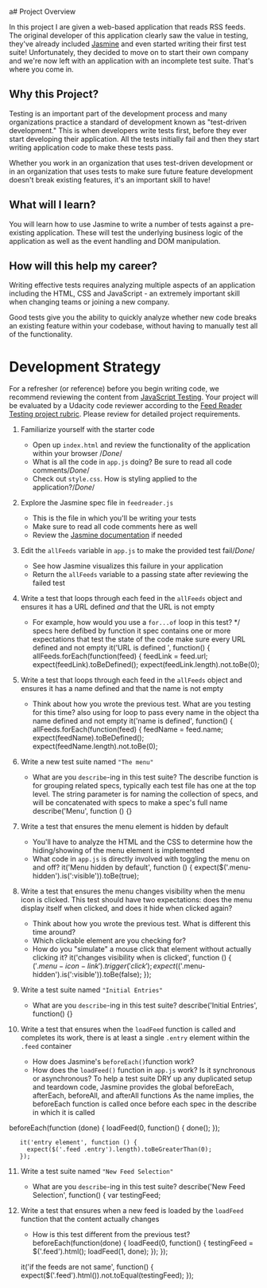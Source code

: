 a# Project Overview

In this project I are given a web-based application that reads RSS feeds. The original developer of this application clearly saw the value in testing, they've already included [Jasmine](http://jasmine.github.io/) and even started writing their first test suite! Unfortunately, they decided to move on to start their own company and we're now left with an application with an incomplete test suite. That's where you come in.


## Why this Project?

Testing is an important part of the development process and many organizations practice a standard of development known as "test-driven development." This is when developers write tests first, before they ever start developing their application. All the tests initially fail and then they start writing application code to make these tests pass.

Whether you work in an organization that uses test-driven development or in an organization that uses tests to make sure future feature development doesn't break existing features, it's an important skill to have!


## What will I learn?

You will learn how to use Jasmine to write a number of tests against a pre-existing application. These will test the underlying business logic of the application as well as the event handling and DOM manipulation.


## How will this help my career?

Writing effective tests requires analyzing multiple aspects of an application including the HTML, CSS and JavaScript - an extremely important skill when changing teams or joining a new company.

Good tests give you the ability to quickly analyze whether new code breaks an existing feature within your codebase, without having to manually test all of the functionality.


# Development Strategy

For a refresher (or reference) before you begin writing code, we recommend reviewing the content from [JavaScript Testing](https://www.udacity.com/course/javascript-testing--ud549). Your project will be evaluated by a Udacity code reviewer according to the [Feed Reader Testing project rubric](https://review.udacity.com/#!/rubrics/18/view). Please review for detailed project requirements.

1. Familiarize yourself with the starter code
    * Open up `index.html` and review the functionality of the application within your browser /*Done*/
    * What is all the code in `app.js` doing? Be sure to read all code comments/*Done*/
    * Check out `style.css`. How is styling applied to the application?/*Done*/
2. Explore the Jasmine spec file in `feedreader.js`
    * This is the file in which you'll be writing your tests
    * Make sure to read all code comments here as well
    * Review the [Jasmine documentation](http://jasmine.github.io) if needed
3. Edit the `allFeeds` variable in `app.js` to make the provided test fail/*Done*/
    * See how Jasmine visualizes this failure in your application
    * Return the `allFeeds` variable to a passing state after reviewing the failed test
4. Write a test that loops through each feed in the `allFeeds` object and ensures it has a URL defined _and_ that the URL is not empty
    * For example, how would you use a `for...of` loop in this test?
 */ 
specs here defibed by function it  spec contains one or more expectations that test the state of the code make sure every URL defined and not empty
   it('URL is defined ', function() {
        allFeeds.forEach(function(feed) {
        feedLink = feed.url;
        expect(feedLink).toBeDefined();
        expect(feedLink.length).not.toBe(0);
5. Write a test that loops through each feed in the `allFeeds` object and ensures it has a name defined and that the name is not empty
    * Think about how you wrote the previous test. What are you testing for this time?
also using for loop to pass every name in the object tha name defined and not empty 
it('name is defined', function() {
        allFeeds.forEach(function(feed) {
        feedName = feed.name;
        expect(feedName).toBeDefined();
        expect(feedName.length).not.toBe(0); 

6. Write a new test suite named `"The menu"`
    * What are you `describe`-ing in this test suite?
The describe function is for grouping related specs, typically each test file has one at the top level. The string parameter is for naming the collection of specs, and will be concatenated with specs to make a spec's full name
describe('Menu', function () {} 
7. Write a test that ensures the menu element is hidden by default
    * You'll have to analyze the HTML and the CSS to determine how the hiding/showing of the menu element is implemented
    * What code in `app.js` is directly involved with toggling the menu on and off?
it('Menu hidden by default', function () {
         expect($('.menu-hidden').is(':visible')).toBe(true);

8. Write a test that ensures the menu changes visibility when the menu icon is clicked. This test should have two expectations: does the menu display itself when clicked, and does it hide when clicked again?
    * Think about how you wrote the previous test. What is different this time around?
    * Which clickable element are you checking for?
    * How do you "simulate" a mouse click that element without actually clicking it?
 it('changes visibility when is clicked', function () {
          $('.menu-icon-link').trigger('click');
          expect($('.menu-hidden').is(':visible')).toBe(false);
        });
9. Write a test suite named `"Initial Entries"`
    * What are you `describe`-ing in this test suite?
describe('Initial Entries', function() {}
10. Write a test that ensures when the `loadFeed` function is called and completes its work, there is at least a single `.entry` element within the `.feed` container
    * How does Jasmine's `beforeEach()`function work?
    * How does the `loadFeed()` function in `app.js` work? Is it synchronous or asynchronous?
To help a test suite DRY up any duplicated setup and teardown code, Jasmine provides the global beforeEach, afterEach, beforeAll, and afterAll functions
As the name implies, the beforeEach function is called once before each spec in the describe in which it is called

 beforeEach(function (done) {
          loadFeed(0, function() {
            done();
          });

       it('entry element', function () {
         expect($('.feed .entry').length).toBeGreaterThan(0);
       });
11. Write a test suite named `"New Feed Selection"`
    * What are you `describe`-ing in this test suite?
 describe('New Feed Selection', function() {
        var testingFeed;
12. Write a test that ensures when a new feed is loaded by the `loadFeed` function that the content actually changes
    * How is this test different from the previous test?
beforeEach(function(done) {
       loadFeed(0, function() {
         testingFeed = $('.feed').html();
         loadFeed(1, done);
       });
     });

     it('if the feeds are not same', function() {
       expect($('.feed').html()).not.toEqual(testingFeed);
     });
